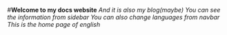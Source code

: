 #**Welcome to my docs website** 
*And it is also my blog(maybe)*
*You can see the information from sidebar*
*You can also change languages from navbar*
*This is the home page of english*